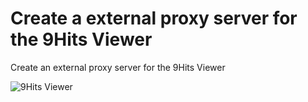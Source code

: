 # Create a external proxy server for the 9Hits Viewer
Create an external proxy server for the 9Hits Viewer

![9Hits Viewer](https://i.imgur.com/IcwfCsc.png)

